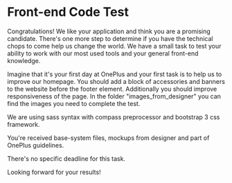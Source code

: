 Front-end Code Test
==============

Congratulations! We like your application and think you are a promising candidate. There's one more step to determine if you have the technical chops to come help us change the world. We have a small task to test your ability to work with our most used tools and your general front-end knowledge.

Imagine that it's your first day at OnePlus and your first task is to help us to improve our homepage. You should add a block of accessories and banners to the website before the footer element. Additionally you should improve responsiveness of the page. In the folder "images_from_designer" you can find the images you need to complete the test.

We are using sass syntax with compass preprocessor and bootstrap 3 css framework.

You're received base-system files, mockups from designer and part of OnePlus guidelines.

There's no specific deadline for this task.

Looking forward for your results!
